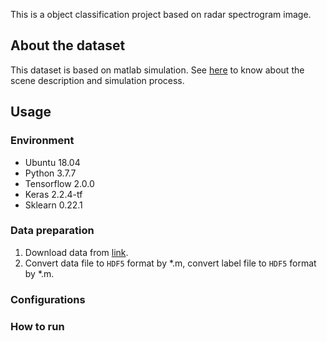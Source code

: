 This is a object classification project based on radar spectrogram image.

## About the dataset

This dataset is based on matlab simulation. See [here](https://www.mathworks.com/help/phased/examples/pedestrian-and-bicyclist-classification-using-deep-learning.html?s_eid=PEP_16543) to know about the scene description and simulation process.

## Usage

### Environment

* Ubuntu 18.04
* Python 3.7.7
* Tensorflow 2.0.0
* Keras 2.2.4-tf
* Sklearn 0.22.1

### Data preparation

1. Download data from [link](https://www.mathworks.com/supportfiles/SPT/data/PedBicCarData.zip).
2. Convert data file to `HDF5` format by *.m, convert label file to `HDF5` format by *.m.

### Configurations

### How to run







